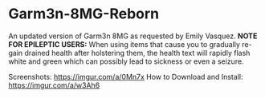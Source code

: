 # Garm3n-8MG-Reborn
An updated version of Garm3n 8MG as requested by Emily Vasquez.
**NOTE FOR EPILEPTIC USERS:** When using items that cause you to gradually re-gain drained health after holstering them, the health text will rapidly flash white and green which can possibly lead to sickness or even a seizure.

Screenshots: https://imgur.com/a/0Mn7x
How to Download and Install: https://imgur.com/a/w3Ah6
